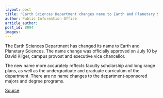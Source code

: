 ```yaml
---
layout: post
title: "Earth Sciences Department changes name to Earth and Planetary Sciences"
author: Public Information Office
article_author: 
post_id: 8094
images:
---
```


<a name="content" id="content"></a>
<p>
  The Earth Sciences Department has changed its name to Earth and Planetary Sciences. The name change was officially approved on July 10 by David Kliger, campus provost and executive vice chancellor.
</p>
<p>
  The new name more accurately reflects faculty scholarship and long range plans, as well as the undergraduate and graduate curriculum of the department. There are no name changes to the department-sponsored majors and degree programs.
</p>
<p><a href="http://www1.ucsc.edu/currents/06-07/07-17/brief-name.asp" title="Permalink to brief-name">Source</a></p>
